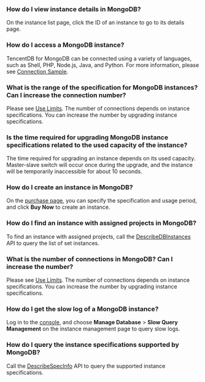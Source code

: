 ### How do I view instance details in MongoDB?
On the instance list page, click the ID of an instance to go to its details page.

### How do I access a MongoDB instance?
TencentDB for MongoDB can be connected using a variety of languages, such as Shell, PHP, Node.js, Java, and Python.
For more information, please see [Connection Sample](https://intl.cloud.tencent.com/document/product/240/7092).

### What is the range of the specification for MongoDB instances? Can I increase the connection number?
Please see [Use Limits](https://intl.cloud.tencent.com/document/product/240/31183). The number of connections depends on instance specifications. You can increase the number by upgrading instance specifications.

### Is the time required for upgrading MongoDB instance specifications related to the used capacity of the instance?
The time required for upgrading an instance depends on its used capacity. Master-slave switch will occur once during the upgrade, and the instance will be temporarily inaccessible for about 10 seconds.

### How do I create an instance in MongoDB?
On the [purchase page](https://buy.cloud.tencent.com/mongodb), you can specify the specification and usage period, and click **Buy Now** to create an instance.

### How do I find an instance with assigned projects in MongoDB?
To find an instance with assigned projects, call the [DescribeDBInstances](https://intl.cloud.tencent.com/document/product/240/34702) API to query the list of set instances.
 
### What is the number of connections in MongoDB? Can I increase the number?
Please see [Use Limits](https://intl.cloud.tencent.com/document/product/240/31183). The number of connections depends on instance specifications. You can increase the number by upgrading instance specifications.

### How do I get the slow log of a MongoDB instance?
Log in to the [console](https://console.cloud.tencent.com/mongodb/instance), and choose **Manage Database** > **Slow Query Management** on the instance management page to query slow logs.

### How do I query the instance specifications supported by MongoDB?
Call the [DescribeSpecInfo](https://intl.cloud.tencent.com/document/product/240/34701) API to query the supported instance specifications.


